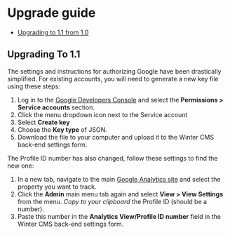 # Upgrade guide

- [Upgrading to 1.1 from 1.0](#upgrade-1.1)

<a name="upgrade-1.1"></a>
## Upgrading To 1.1

The settings and instructions for authorizing Google have been drastically simplified. For existing accounts, you will need to generate a new key file using these steps:

1. Log in to the [Google Developers Console](https://console.developers.google.com/permissions/serviceaccounts) and select the **Permissions > Service accounts** section.
1. Click the menu dropdown icon next to the Service account
1. Select **Create key**
1. Choose the **Key type** of JSON.
1. Download the file to your computer and upload it to the Winter CMS back-end settings form.

The Profile ID number has also changed, follow these settings to find the new one:

1. In a new tab, navigate to the main [Google Analytics site](https://www.google.com/analytics/web/) and select the property you want to track.
1. Click the **Admin** main menu tab again and select **View > View Settings** from the menu. *Copy to your clipboard* the Profile ID (should be a number).
1. Paste this number in the **Analytics View/Profile ID number** field in the Winter CMS back-end settings form.
